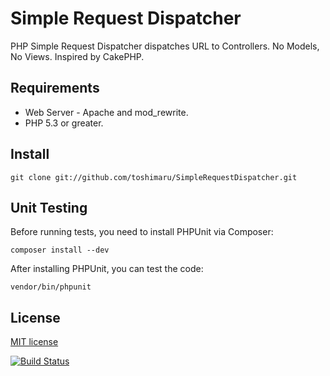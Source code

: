 Simple Request Dispatcher
====================
PHP Simple Request Dispatcher dispatches URL to Controllers. No Models, No Views. Inspired by CakePHP.

Requirements
-----
* Web Server - Apache and mod_rewrite.
* PHP 5.3 or greater.

Install
-----
    git clone git://github.com/toshimaru/SimpleRequestDispatcher.git

Unit Testing
-----
Before running tests, you need to install PHPUnit via Composer:

    composer install --dev

After installing PHPUnit, you can test the code:

    vendor/bin/phpunit

License
-----
[MIT license](http://www.opensource.org/licenses/MIT)

[![Build Status](https://travis-ci.org/toshimaru/SimpleRequestDispatcher.png?branch=master)](https://travis-ci.org/toshimaru/SimpleRequestDispatcher)